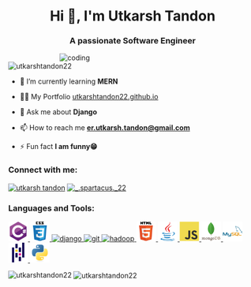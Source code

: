 <h1 align="center">Hi 👋, I'm Utkarsh Tandon</h1>
<h3 align="center">A passionate Software Engineer</h3>

<img align="right" alt="coding" width="400" src="https://github.com/UtkarshTandon22/UtkarshTandon22/assets/142342310/36cac736-5f2b-484f-88ae-b0d8e9e87f88">


<p align="left"> <img src="https://komarev.com/ghpvc/?username=utkarshtandon22&label=Profile%20views&color=0e75b6&style=flat" alt="utkarshtandon22" /> </p>

- 🌱 I’m currently learning **MERN**

- 👨‍💻 My Portfolio [utkarshtandon22.github.io](utkarshtandon22.github.io)

- 💬 Ask me about **Django**

- 📫 How to reach me **er.utkarsh.tandon@gmail.com**

- ⚡ Fun fact **I am funny😁**

<h3 align="left">Connect with me:</h3>
<p align="left">
<a href="www.linkedin.com/in/utkarsh-tandon-22a776225" target="blank"><img align="center" src="https://raw.githubusercontent.com/rahuldkjain/github-profile-readme-generator/master/src/images/icons/Social/linked-in-alt.svg" alt="utkarsh tandon" height="30" width="40" /></a>
<a href="https://instagram.com/_.spartacus._22" target="blank"><img align="center" src="https://raw.githubusercontent.com/rahuldkjain/github-profile-readme-generator/master/src/images/icons/Social/instagram.svg" alt="_.spartacus._22" height="30" width="40" /></a>
</p>

<h3 align="left">Languages and Tools:</h3>
<p align="left"> <a href="https://www.w3schools.com/cs/" target="_blank" rel="noreferrer"> <img src="https://raw.githubusercontent.com/devicons/devicon/master/icons/csharp/csharp-original.svg" alt="csharp" width="40" height="40"/> </a> <a href="https://www.w3schools.com/css/" target="_blank" rel="noreferrer"> <img src="https://raw.githubusercontent.com/devicons/devicon/master/icons/css3/css3-original-wordmark.svg" alt="css3" width="40" height="40"/> </a> <a href="https://www.djangoproject.com/" target="_blank" rel="noreferrer"> <img src="https://cdn.worldvectorlogo.com/logos/django.svg" alt="django" width="40" height="40"/> </a> <a href="https://git-scm.com/" target="_blank" rel="noreferrer"> <img src="https://www.vectorlogo.zone/logos/git-scm/git-scm-icon.svg" alt="git" width="40" height="40"/> </a> <a href="https://hadoop.apache.org/" target="_blank" rel="noreferrer"> <img src="https://www.vectorlogo.zone/logos/apache_hadoop/apache_hadoop-icon.svg" alt="hadoop" width="40" height="40"/> </a> <a href="https://www.w3.org/html/" target="_blank" rel="noreferrer"> <img src="https://raw.githubusercontent.com/devicons/devicon/master/icons/html5/html5-original-wordmark.svg" alt="html5" width="40" height="40"/> </a> <a href="https://www.java.com" target="_blank" rel="noreferrer"> <img src="https://raw.githubusercontent.com/devicons/devicon/master/icons/java/java-original.svg" alt="java" width="40" height="40"/> </a> <a href="https://developer.mozilla.org/en-US/docs/Web/JavaScript" target="_blank" rel="noreferrer"> <img src="https://raw.githubusercontent.com/devicons/devicon/master/icons/javascript/javascript-original.svg" alt="javascript" width="40" height="40"/> </a> <a href="https://www.mongodb.com/" target="_blank" rel="noreferrer"> <img src="https://raw.githubusercontent.com/devicons/devicon/master/icons/mongodb/mongodb-original-wordmark.svg" alt="mongodb" width="40" height="40"/> </a> <a href="https://www.mysql.com/" target="_blank" rel="noreferrer"> <img src="https://raw.githubusercontent.com/devicons/devicon/master/icons/mysql/mysql-original-wordmark.svg" alt="mysql" width="40" height="40"/> </a> <a href="https://pandas.pydata.org/" target="_blank" rel="noreferrer"> <img src="https://raw.githubusercontent.com/devicons/devicon/2ae2a900d2f041da66e950e4d48052658d850630/icons/pandas/pandas-original.svg" alt="pandas" width="40" height="40"/> </a> <a href="https://www.python.org" target="_blank" rel="noreferrer"> <img src="https://raw.githubusercontent.com/devicons/devicon/master/icons/python/python-original.svg" alt="python" width="40" height="40"/> </a> </p>

<p><img align="left" src="https://github-readme-stats.vercel.app/api/top-langs?username=utkarshtandon22&show_icons=true&locale=en&layout=compact" alt="utkarshtandon22" /></p>

<p>&nbsp;<img align="center" src="https://github-readme-stats.vercel.app/api?username=utkarshtandon22&show_icons=true&locale=en" alt="utkarshtandon22" /></p>
